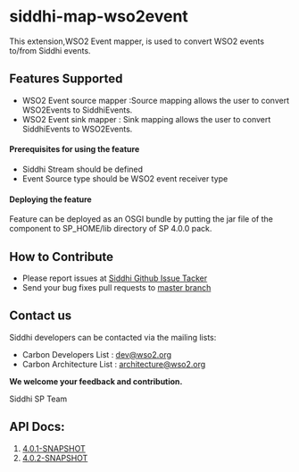 siddhi-map-wso2event
======================================

This extension,WSO2 Event mapper, is used to convert WSO2
events to/from Siddhi events. 

Features Supported
------------------
  - WSO2 Event source mapper :Source mapping allows the user to convert WSO2Events to SiddhiEvents.
  - WSO2 Event sink mapper : Sink mapping allows the user to convert SiddhiEvents to WSO2Events.

#### Prerequisites for using the feature
  - Siddhi Stream should be defined
  - Event Source type should be WSO2 event receiver type

#### Deploying the feature
Feature can be deployed as an OSGI bundle by putting the jar file of the component to SP_HOME/lib directory of SP 4.0.0 pack. 

## How to Contribute
  * Please report issues at [Siddhi Github Issue Tacker](https://github.com/wso2-extensions/siddhi-map-wso2event/issues)
* Send your bug fixes pull requests to [master branch](https://github.com/wso2-extensions/siddhi-map-wso2event/tree/master) 

## Contact us 
Siddhi developers can be contacted via the mailing lists:
  * Carbon Developers List : dev@wso2.org
  * Carbon Architecture List : architecture@wso2.org

**We welcome your feedback and contribution.**

Siddhi SP Team

## API Docs:

1. <a href="./api/4.0.1-SNAPSHOT">4.0.1-SNAPSHOT</a>
1. <a href="./api/4.0.2-SNAPSHOT">4.0.2-SNAPSHOT</a>

